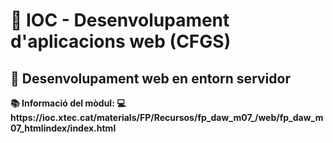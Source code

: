 <h1>🏫 IOC - Desenvolupament d'aplicacions web (CFGS)</h1>
<h2>💽 Desenvolupament web en entorn servidor</h2>
<p><b>📚 Informació del mòdul:<span> 💻  https://ioc.xtec.cat/materials/FP/Recursos/fp_daw_m07_/web/fp_daw_m07_htmlindex/index.html<p>


